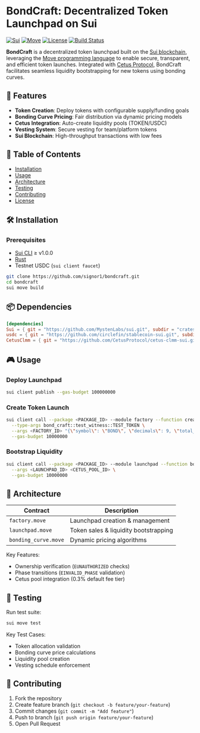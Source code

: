 # BondCraft: Decentralized Token Launchpad on Sui

[![Sui](https://img.shields.io/badge/Sui-1f8ece?style=for-the-badge&logo=sui&logoColor=white)](https://sui.io/)
[![Move](https://img.shields.io/badge/Move-008080?style=for-the-badge&logo=rust&logoColor=white)](https://move-language.github.io/move/)
[![License](https://img.shields.io/badge/License-MIT-blue.svg?style=for-the-badge)](LICENSE)
[![Build Status](https://img.shields.io/github/actions/workflow/status/signor1/bondcraft/build.yml?style=for-the-badge)](https://github.com/signor1/bondcraft/actions)

**BondCraft** is a decentralized token launchpad built on the [Sui blockchain](https://sui.io/), leveraging the [Move programming language](https://move-language.github.io/move/) to enable secure, transparent, and efficient token launches. Integrated with [Cetus Protocol](https://www.cetus.zone/), BondCraft facilitates seamless liquidity bootstrapping for new tokens using bonding curves.

## 🚀 Features

- **Token Creation**: Deploy tokens with configurable supply/funding goals
- **Bonding Curve Pricing**: Fair distribution via dynamic pricing models
- **Cetus Integration**: Auto-create liquidity pools (TOKEN/USDC)
- **Vesting System**: Secure vesting for team/platform tokens
- **Sui Blockchain**: High-throughput transactions with low fees

## 📖 Table of Contents

- [Installation](#installation)
- [Usage](#usage)
- [Architecture](#architecture)
- [Testing](#testing)
- [Contributing](#contributing)
- [License](#license)

## 🛠 Installation

### Prerequisites

- [Sui CLI](https://docs.sui.io/build/cli-client) ≥ v1.0.0
- [Rust](https://www.rust-lang.org/tools/install)
- Testnet USDC (`sui client faucet`)

```bash
git clone https://github.com/signor1/bondcraft.git
cd bondcraft
sui move build
```

## 📦 Dependencies

```toml
[dependencies]
Sui = { git = "https://github.com/MystenLabs/sui.git", subdir = "crates/sui-framework/packages/sui-framework", rev = "framework/testnet" }
usdc = { git = "https://github.com/circlefin/stablecoin-sui.git", subdir = "packages/usdc", rev = "master" }
CetusClmm = { git = "https://github.com/CetusProtocol/cetus-clmm-sui.git", subdir = "contracts", rev = "main" }
```

## 🎮 Usage

### Deploy Launchpad

```bash
sui client publish --gas-budget 100000000
```

### Create Token Launch

```bash
sui client call --package <PACKAGE_ID> --module factory --function create_launchpad \
  --type-args bond_craft::test_witness::TEST_TOKEN \
  --args <FACTORY_ID> "{\"symbol\": \"BOND\", \"decimals\": 9, \"total_supply\": 1000000000}" \
  --gas-budget 10000000
```

### Bootstrap Liquidity

```bash
sui client call --package <PACKAGE_ID> --module launchpad --function bootstrap_liquidity \
  --args <LAUNCHPAD_ID> <CETUS_POOL_ID> \
  --gas-budget 10000000
```

## 📜 Architecture

| Contract          | Description                           |
|-------------------|---------------------------------------|
| `factory.move`    | Launchpad creation & management       |
| `launchpad.move`  | Token sales & liquidity bootstrapping |
| `bonding_curve.move` | Dynamic pricing algorithms         |

Key Features:

- Ownership verification (`EUNAUTHORIZED` checks)
- Phase transitions (`EINVALID_PHASE` validation)
- Cetus pool integration (0.3% default fee tier)

## 🧪 Testing

Run test suite:

```bash
sui move test
```

Key Test Cases:

- Token allocation validation
- Bonding curve price calculations
- Liquidity pool creation
- Vesting schedule enforcement

## 🤝 Contributing

1. Fork the repository
2. Create feature branch (`git checkout -b feature/your-feature`)
3. Commit changes (`git commit -m "Add feature"`)
4. Push to branch (`git push origin feature/your-feature`)
5. Open Pull Request
